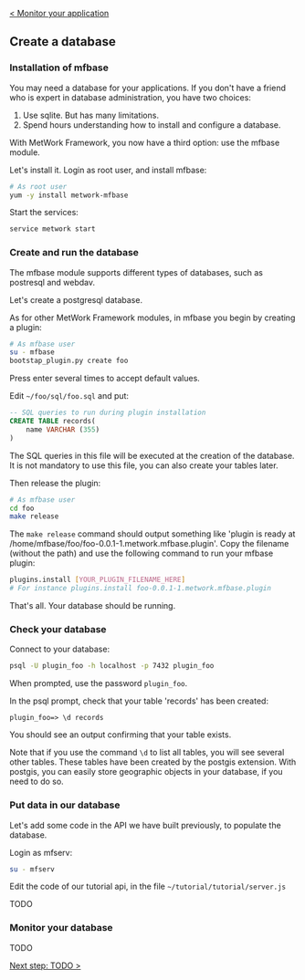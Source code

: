 [< Monitor your application](./4_monitoring.md)

## Create a database

### Installation of mfbase

You may need a database for your applications. If you don't have a friend who is expert in database administration, you have two choices:

1. Use sqlite. But has many limitations.
2. Spend hours understanding how to install and configure a database.

With MetWork Framework, you now have a third option: use the mfbase module.

Let's install it. Login as root user, and install mfbase:

``` bash
# As root user
yum -y install metwork-mfbase
```

Start the services:

``` bash
service metwork start
```

### Create and run the database

The mfbase module supports different types of databases, such as postresql and webdav.

Let's create a postgresql database.

As for other MetWork Framework modules, in mfbase you begin by creating a plugin:

``` bash
# As mfbase user
su - mfbase
bootstap_plugin.py create foo
```

Press enter several times to accept default values.

Edit `~/foo/sql/foo.sql` and put:
``` sql
-- SQL queries to run during plugin installation
CREATE TABLE records(
    name VARCHAR (355)
)
```

The SQL queries in this file will be executed at the creation of the database. It is not mandatory to use this file, you can also create your tables later.

Then release the plugin:

``` bash
# As mfbase user
cd foo
make release
```

The `make release` command should output something like 'plugin is ready at /home/mfbase/foo/foo-0.0.1-1.metwork.mfbase.plugin'. Copy the filename (without the path) and use the following command to run your mfbase plugin:

``` bash
plugins.install [YOUR_PLUGIN_FILENAME_HERE]
# For instance plugins.install foo-0.0.1-1.metwork.mfbase.plugin
```

That's all. Your database should be running.

### Check your database

Connect to your database:

``` bash
psql -U plugin_foo -h localhost -p 7432 plugin_foo
```

When prompted, use the password `plugin_foo`.

In the psql prompt, check that your table 'records' has been created:

``` shell
plugin_foo=> \d records
```

You should see an output confirming that your table exists.

Note that if you use the command `\d` to list all tables, you will see several other tables. These tables have been created by the postgis extension. With postgis, you can easily store geographic objects in your database, if you need to do so.

### Put data in our database

Let's add some code in the API we have built previously, to populate the database.

Login as mfserv:

``` bash
su - mfserv
```

Edit the code of our tutorial api, in the file `~/tutorial/tutorial/server.js`

TODO

### Monitor your database

TODO

[Next step: TODO >](./6_todo.md)